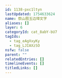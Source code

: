 ```yaml
---
id: 1138-pxc1ltyn
lastUpdated: 1754633624
name: 祭山图玉边璋文字
aliases: []
layer: 6
categoryId: cat_8abY-bU7
tagIds:
  - tag_eAgXxyKy
  - tag_LJIAXzSO
nsfw: false
parent: ""
relatedEntries: []
timelineEvents: []
titledLinks: []
---
```


